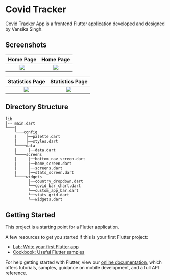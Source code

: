 # Covid Tracker 

Covid Tracker App is a frontend Flutter application developed and designed by Vansika Singh. 

## Screenshots

  Home Page | Home Page
:-------------------------:|:-------------------------:
![](https://user-images.githubusercontent.com/71205815/131089599-eec42212-03e0-4d60-b341-33781cc3d6a3.jpeg)|![](https://user-images.githubusercontent.com/71205815/131089622-0823c7b5-d5b4-4937-841a-65e430f2828e.jpeg)


 Statistics Page |  Statistics Page
:-------------------------:|:-------------------------:
![](https://user-images.githubusercontent.com/71205815/131089660-cfaef4b5-5536-40c6-8db4-28cdecf06402.jpeg)|![](https://user-images.githubusercontent.com/71205815/131089690-4ee6cba6-554d-4bb4-b8fe-838a83880317.jpeg)

## Directory Structure
```
lib
│-- main.dart    
└───|
    └───config
    |    │──palette.dart
    |    │──styles.dart
    └────data
    |     │──data.dart
    └────screens
    |     │──bottom_nav_screen.dart
    |     |──home_screen.dart
    |     │──screens.dart
    |     │──stats_screen.dart
    └────widgets
          │──country_dropdown.dart
          └──covid_bar_chart.dart 
          └──custom_app_bar.dart 
          └──stats_grid.dart 
          └──widgets.dart 
```
## Getting Started

This project is a starting point for a Flutter application.

A few resources to get you started if this is your first Flutter project:

- [Lab: Write your first Flutter app](https://flutter.dev/docs/get-started/codelab)
- [Cookbook: Useful Flutter samples](https://flutter.dev/docs/cookbook)

For help getting started with Flutter, view our
[online documentation](https://flutter.dev/docs), which offers tutorials,
samples, guidance on mobile development, and a full API reference.
